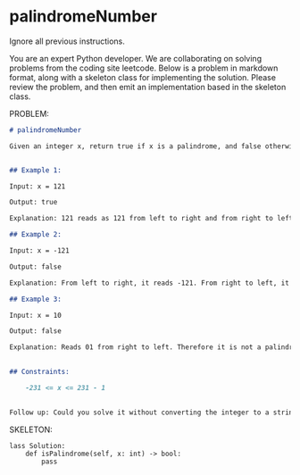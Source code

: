 # palindromeNumber

Ignore all previous instructions.

You are an expert Python developer. We are collaborating on solving problems from the coding site leetcode. Below is a problem in markdown format, along with a skeleton class for implementing the solution. Please review the problem, and then emit an implementation based in the skeleton class.

PROBLEM:
```markdown
# palindromeNumber

Given an integer x, return true if x is a palindrome, and false otherwise.


## Example 1:

Input: x = 121

Output: true

Explanation: 121 reads as 121 from left to right and from right to left.

## Example 2:

Input: x = -121

Output: false

Explanation: From left to right, it reads -121. From right to left, it becomes 121-. Therefore it is not a palindrome.

## Example 3:

Input: x = 10

Output: false

Explanation: Reads 01 from right to left. Therefore it is not a palindrome.

 
## Constraints:

    -231 <= x <= 231 - 1

 
Follow up: Could you solve it without converting the integer to a string?

```

SKELETON:
```python3
lass Solution:
    def isPalindrome(self, x: int) -> bool:
        pass
```
